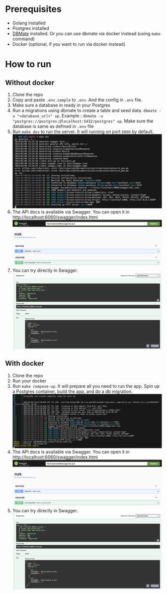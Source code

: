# Prerequisites
- Golang installed
- Postgres installed
- [DBMate](https://github.com/amacneil/dbmate) installed. Or you can use dbmate via docker instead (using `make` command)
- Docker (optional, if you want to run via docker instead)

# How to run

## Without docker
1. Clone the repo
1. Copy and paste `.env.sample` to `.env`. And the config in `.env` file.
1. Make sure a database in ready in your Postgres
1. Run a migrations using dbmate to create a table and seed data. `dbmate -u "<database_url>" up`. Example : `dbmate -u "postgres://postgres:@localhost:5432/postgres" up`. Make sure the database is same as defined in `.env` file
1. Run `make dev` to run the server. It will running on port `6060` by default.
![make_dev img](/assets/make_dev.png)
1. The API docs is available via Swagger. You can open it in http://localhost:6060/swagger/index.html
![swagger img](/assets/swagger.png)
1. You can try directly in Swagger.
![swagger-response img](/assets/swagger-response.png)

## With docker

1. Clone the repo
1. Run your docker
1. Run `make compose-up`. It will prepare all you need to run the app. Spin up a Postgres container, build the app, and do a db migration.
![docker img](/assets/docker-compose-up.png)
1. The API docs is available via Swagger. You can open it in http://localhost:6060/swagger/index.html
![swagger img](/assets/swagger.png)
1. You can try directly in Swagger.
![swagger-response img](/assets/swagger-response.png)